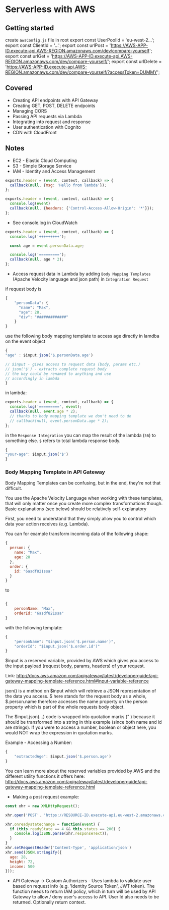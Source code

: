 # Serverless with AWS

## Getting started

create `awsConfig.js` file in root
export const UserPoolId = 'eu-west-2...';
export const ClientId = '...';
export const urlPost =
  'https://AWS-APP-ID.execute-api.AWS-REGION.amazonaws.com/dev/compare-yourself';
export const urlGet =
  'https://AWS-APP-ID.execute-api.AWS-REGION.amazonaws.com/dev/compare-yourself/';
export const urlDelete =
  'https://AWS-APP-ID.execute-api.AWS-REGION.amazonaws.com/dev/compare-yourself/?accessToken=DUMMY';

## Covered
- Creating API endpoints with API Gateway
- Creating GET, POST, DELETE endpoints
- Managing CORS
- Passing API requests via Lambda
- Integrating into request and response
- User authentication with Cognito
- CDN with CloudFront

## Notes
- EC2 - Elastic Cloud Computing
- S3 - Simple Storage Service
- IAM - Identity and Access Management

```javascript
exports.header = (event, context, callback) => {
  callback(null, {msg: 'Hello from lambda'});
};
```

```javascript
exports.header = (event, context, callback) => {
  console.log(event)
  callback(null, {headers: {'Control-Access-Allow-Origin': '*'}});
};
```
- See console.log in CloudWatch

```javascript
exports.header = (event, context, callback) => {
  console.log('+++++++++');

  const age = event.personData.age;

  console.log('=========');
  callback(null, age * 2);
};
```

- Access request data in Lambda by adding `Body Mapping Templates` (Apache Velocity language and json path) in `Integration Request`

if request body is

```js
{
    "personData": {
      "name": "Max",
      "age": 28,
      "div": "#############"
    }
}
```

use the following body mapping template to access age directly in lamdba on the event object
```js
{
"age" : $input.json('$.personData.age')

// $input - gives access to request data (body, params etc.)
// json('$') - extracts complete request body
// the key could be renamed to anything and use
// accordingly in lambda
}
```

in lambda:

```js
exports.header = (event, context, callback) => {
  console.log('=========', event);
  callback(null, event.age * 2);
  // thanks to body mapping template we don't need to do
  // callback(null, event.personData.age * 2);
};
```

in the `Response Integration` you can map the result of the lambda (`56`) to something else. `$` refers to total lambda response body.

```js
{
"your-age": $input.json('$')
}
```

### Body Mapping Template in API Gateway

Body Mapping Templates can be confusing, but in the end, they're not that difficult.

You use the Apache Velocity Language when working with these templates, that will only matter once you create more complex transformations though. Basic explanations (see below) should be relatively self-explanatory

First, you need to understand that they simply allow you to control which data your action receives (e.g. Lambda).

You can for example transform incoming data of the following shape:

```js
{
  person: {
    name: "Max",
    age: 28
  },
  order: {
    id: "6asdf821ssa"
  }
}
```
to

```js

{
    personName: "Max",
    orderId: "6asdf821ssa"
}
```

with the following template:

```js
{
    "personName": "$input.json('$.person.name')",
    "orderId": "$input.json('$.order.id')"
}
```
$input  is a reserved variable, provided by AWS which gives you access to the input payload (request body, params, headers) of your request.

Link: http://docs.aws.amazon.com/apigateway/latest/developerguide/api-gateway-mapping-template-reference.html#input-variable-reference

json()  is a method on $input  which will retrieve a JSON representation of the data you access. $  here stands for the request body as a whole, $.person.name  therefore accesses the name property on the person property which is part of the whole requests body object.

The $input.json(...)  code is wrapped into quotation marks (" ) because it should be transformed into a string in this example (since both name and id are strings). If you were to access a number, boolean or object here, you would NOT wrap the expression in quotation marks.

Example - Accessing a Number:

```js
{
    "extractedAge": $input.json('$.person.age')
}
```

You can learn more about the reserved variables provided by AWS and the different utility functions it offers here: http://docs.aws.amazon.com/apigateway/latest/developerguide/api-gateway-mapping-template-reference.html

- Making a post request example:

```js
const xhr = new XMLHttpRequest();

xhr.open('POST', 'https://RESOURCE-ID.execute-api.eu-west-2.amazonaws.com/dev/RESOURCE-NAME');

xhr.onreadystatechange = function(event) {
  if (this.readyState == 4 && this.status == 200) {
    console.log(JSON.parse(xhr.responseText));
  }
}
xhr.setRequestHeader('Content-Type', 'application/json')
xhr.send(JSON.stringify({
  age: 28,
  height: 72,
  income: 500
}));
```

- API Gateway -> Custom Authorizers - Uses lambda to validate user based on request info (e.g. 'Identity Source Token', JWT token). The function needs to return IAM policy, which in turn will be used by API Gateway to allow / deny user's access to API. User Id also needs to be returned. Optionally return context.
